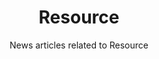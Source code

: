 ---
layout: tag_index
title: Resource
tag: resource
subtitle: News articles related to Resource
permalink: /tags/resource/
---